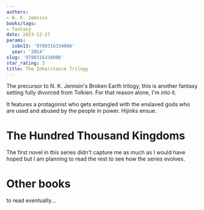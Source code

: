 ```yaml
---
authors:
- N. K. Jemisin
books/tags:
- fantasy
date: 2023-12-27
params:
  isbn13: '9780316334006'
  year: '2014'
slug: '9780316334006'
star_rating: 3
title: The Inheritance Trilogy
---
```


The precursor to N. K. Jemisin's Broken Earth trilogy, this is another fantasy setting fully divorced from Tolkien. For that reason alone, I'm into it.

It features a protagonist who gets entangled with the enslaved gods who are used and abused by the people in power. Hijinks ensue.

<!--more-->

# The Hundred Thousand Kingdoms

The first novel in this series didn't capture me as much as I would have hoped but I am planning to read the rest to see how the series evolves.

# Other books

to read eventually...